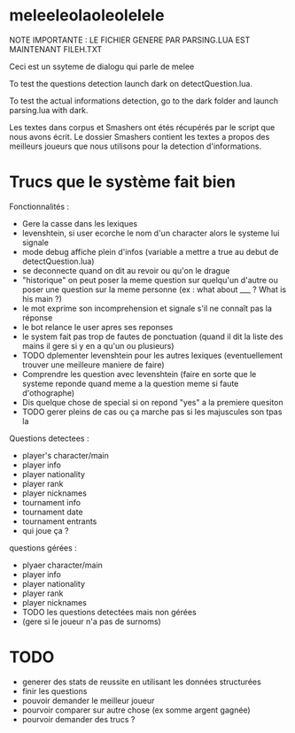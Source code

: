 # meleeleolaoleolelele

NOTE IMPORTANTE : LE FICHIER GENERE PAR PARSING.LUA EST MAINTENANT FILEH.TXT

Ceci est un ssyteme de dialogu qui parle de melee 

To test the questions detection launch dark on detectQuestion.lua.

To test the actual informations detection, go to the dark folder and launch parsing.lua with dark.

Les textes dans corpus et Smashers ont étés récupérés par le script que nous avons écrit. Le dossier Smashers contient les textes a propos des meilleurs joueurs que nous utilisons pour la detection d'informations.


# Trucs que le système fait bien

Fonctionnalités :
* Gere la casse dans les lexiques
* levenshtein, si user ecorche le nom d'un character alors le systeme lui signale 
* mode debug affiche plein d'infos (variable a mettre a true au debut de detectQuestion.lua)
* se deconnecte quand on dit au revoir ou qu'on le drague
* "historique" on peut poser la meme question sur quelqu'un d'autre ou poser une question sur la meme personne (ex : what about ___ ?   What is his main ?)
* le mot exprime son incomprehension et signale s'il ne connaît pas la réponse 
* le bot relance le user apres ses reponses
* le system fait pas trop de fautes de ponctuation (quand il dit la liste des mains il gere si y en a qu'un ou plusieurs)
* TODO dplementer levenshtein pour les autres lexiques (eventuellement trouver une meilleure maniere de faire)
* Comprendre les question avec levenshtein (faire en sorte que le systeme reponde quand meme a la question meme si faute d'othographe)
* Dis quelque chose de special si on repond "yes" a la premiere quesiton 
* TODO gerer pleins de cas ou ça marche pas si les majuscules son tpas la 





Questions detectees :
* player's character/main
* player info
* player nationality
* player rank
* player nicknames
* tournament info
* tournament date
* tournament entrants
* qui  joue ça ?


questions gérées : 
* plyaer character/main
* player info
* player nationality
* player rank
* player nicknames
* TODO les questions detectées mais non gérées
* (gere si le joueur n'a pas de surnoms)


# TODO 
* generer des stats de reussite en utilisant les données structurées 
* finir les questions
* pouvoir demander le meilleur joueur
* pourvoir comparer sur autre chose (ex somme argent gagnée)
* pourvoir demander des trucs ?

